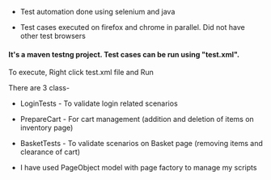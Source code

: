 - Test automation done using selenium and java

- Test cases executed on firefox and chrome in parallel. Did not have other test browsers

#### It's a maven testng project. Test cases can be run using "test.xml".

To execute, Right click test.xml file and Run

There are 3 class-
- LoginTests -  To validate login related scenarios
- PrepareCart - For cart management (addition and deletion of items on inventory page)
- BasketTests - To validate scenarios on Basket page (removing items and clearance of cart)

- I have used PageObject model with page factory to manage my scripts
